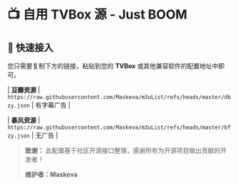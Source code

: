 # 📺 自用 TVBox 源 - Just BOOM




## 🚀 快速接入




您只需要复制下方的链接，粘贴到您的 **TVBox** 或其他兼容软件的配置地址中即可。




| **豆瓣资源** | `https://raw.githubusercontent.com/Maskeva/m3uList/refs/heads/master/dbzy.json` | 有字幕广告 |

| **暴风资源** | `https://raw.githubusercontent.com/Maskeva/m3uList/refs/heads/master/bfzy.json` | 无广告 |










> **致谢：** 此配置基于社区开源接口整理，感谢所有为开源项目做出贡献的开发者！
> 
> **维护者：Maskeva**